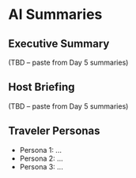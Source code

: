 # AI Summaries

## Executive Summary
(TBD – paste from Day 5 summaries)

## Host Briefing
(TBD – paste from Day 5 summaries)

## Traveler Personas
- Persona 1: ...
- Persona 2: ...
- Persona 3: ...
